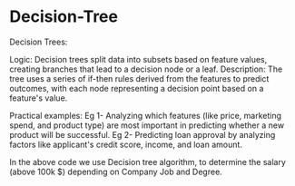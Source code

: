 # Decision-Tree

Decision Trees:

Logic: Decision trees split data into subsets based on feature values, creating branches that lead to a decision node or a leaf.
Description: The tree uses a series of if-then rules derived from the features to predict outcomes, with each node representing a decision point based on a feature's value.

Practical examples:
Eg 1- Analyzing which features (like price, marketing spend, and product type) are most important in predicting whether a new product will be successful.
Eg 2- Predicting loan approval by analyzing factors like applicant's credit score, income, and loan amount.

In the above code we use Decision tree algorithm, to determine the salary (above 100k $) depending on Company Job and Degree.
